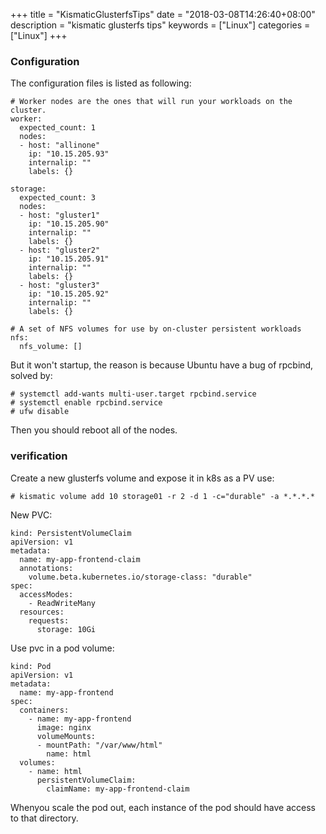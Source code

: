 +++
title = "KismaticGlusterfsTips"
date = "2018-03-08T14:26:40+08:00"
description = "kismatic glusterfs tips"
keywords = ["Linux"]
categories = ["Linux"]
+++
### Configuration
The configuration files is listed as following:    

```
# Worker nodes are the ones that will run your workloads on the cluster.
worker:
  expected_count: 1
  nodes:
  - host: "allinone"
    ip: "10.15.205.93"
    internalip: ""
    labels: {}

storage:
  expected_count: 3
  nodes: 
  - host: "gluster1"
    ip: "10.15.205.90"
    internalip: ""
    labels: {}
  - host: "gluster2"
    ip: "10.15.205.91"
    internalip: ""
    labels: {}
  - host: "gluster3"
    ip: "10.15.205.92"
    internalip: ""
    labels: {}

# A set of NFS volumes for use by on-cluster persistent workloads
nfs:
  nfs_volume: []
```
But it won't startup, the reason is because Ubuntu have a bug of rpcbind,
solved by:    

```
# systemctl add-wants multi-user.target rpcbind.service
# systemctl enable rpcbind.service
# ufw disable
```
Then you should reboot all of the nodes.    

### verification
Create a new glusterfs volume and expose it in k8s as a PV use:    

```
# kismatic volume add 10 storage01 -r 2 -d 1 -c="durable" -a *.*.*.*
```
New PVC:    

```
kind: PersistentVolumeClaim
apiVersion: v1
metadata:
  name: my-app-frontend-claim
  annotations:
    volume.beta.kubernetes.io/storage-class: "durable"
spec:
  accessModes:
    - ReadWriteMany
  resources:
    requests:
      storage: 10Gi
```

Use pvc in a pod volume:    

```
kind: Pod
apiVersion: v1
metadata:
  name: my-app-frontend
spec:
  containers:
    - name: my-app-frontend
      image: nginx
      volumeMounts:
      - mountPath: "/var/www/html"
        name: html
  volumes:
    - name: html
      persistentVolumeClaim:
        claimName: my-app-frontend-claim
```
Whenyou scale the pod out, each instance of the pod should have access to that
directory.    
